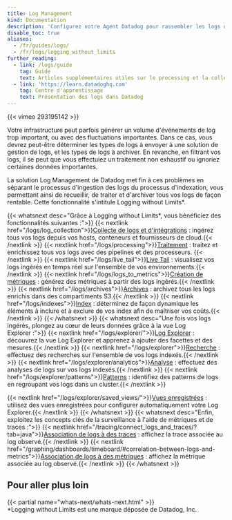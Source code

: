 ```yaml
---
title: Log Management
kind: Documentation
description: 'Configurez votre Agent Datadog pour rassembler les logs de votre host, de vos conteneurs et de vos services.'
disable_toc: true
aliases:
  - /fr/guides/logs/
  - /fr/logs/logging_without_limits
further_reading:
  - link: /logs/guide
    tag: Guide
    text: Articles supplémentaires utiles sur le processing et la collecte de logs.
  - link: 'https://learn.datadoghq.com'
    tag: Centre d'apprentissage
    text: Présentation des logs dans Datadog
---
```

{{< vimeo 293195142 >}}

Votre infrastructure peut parfois générer un volume d'événements de log trop important, ou avec des fluctuations importantes. Dans ce cas, vous devrez peut-être déterminer les types de logs à envoyer à une solution de gestion de logs, et les types de logs à archiver. En revanche, en filtrant vos logs, il se peut que vous effectuiez un traitement non exhaustif ou ignoriez certaines données importantes.

La solution Log Management de Datadog met fin à ces problèmes en séparant le processus d'ingestion des logs du processus d'indexation, vous permettant ainsi de recueillir, de traiter et d'archiver tous vos logs de façon rentable. Cette fonctionnalité s'intitule Logging without Limits*.

{{< whatsnext desc="Grâce à Logging without Limits*, vous bénéficiez des fonctionnalités suivantes :">}}
  {{< nextlink href="/logs/log_collection">}}<u>Collecte de logs et d'intégrations</u> : ingérez tous vos logs depuis vos hosts, conteneurs et fournisseurs de cloud.{{< /nextlink >}}
  {{< nextlink href="/logs/processing">}}<u>Traitement</u> : traitez et enrichissez tous vos logs avec des pipelines et des processeurs. {{< /nextlink >}}
  {{< nextlink href="/logs/live_tail">}}<u>Live Tail</u> : visualisez vos logs ingérés en temps réel sur l'ensemble de vos environnements.{{< /nextlink >}}
  {{< nextlink href="/logs/logs_to_metrics">}}<u>Création de métriques</u> : générez des métriques à partir des logs ingérés.{{< /nextlink >}}
  {{< nextlink href="/logs/archives">}}<u>Archives</u> : archivez tous les logs enrichis dans des compartiments S3.{{< /nextlink >}}
  {{< nextlink href="/logs/indexes">}}<u>Index</u> : déterminez de façon dynamique les éléments à inclure et à exclure de vos index afin de maîtriser vos coûts.{{< /nextlink >}}
{{< /whatsnext >}}
{{< whatsnext desc="Une fois vos logs ingérés, plongez au cœur de leurs données grâce à la vue Log Explorer :">}}
  {{< nextlink href="/logs/explorer/">}}<u>Log Explorer</u> : découvrez la vue Log Explorer et apprenez à ajouter des facettes et des mesures.{{< /nextlink >}}
  {{< nextlink href="/logs/explorer">}}<u>Recherche</u> : effectuez des recherches sur l'ensemble de vos logs indexés.{{< /nextlink >}}
  {{< nextlink href="/logs/explorer/analytics">}}<u>Analyse</u> : effectuez des analyses de logs sur vos logs indexés.{{< /nextlink >}}
  {{< nextlink href="/logs/explorer/patterns">}}<u>Patterns</u> : identifiez des patterns de logs en regroupant vos logs dans un cluster.{{< /nextlink >}}

  {{< nextlink href="/logs/explorer/saved_views/">}}<u>Vues enregistrées</u> : utilisez des vues enregistrées pour configurer automatiquement votre Log Explorer.{{< /nextlink >}}
{{< /whatsnext >}}
{{< whatsnext desc="Enfin, exploitez les concepts clés de la surveillance à l'aide de métriques et de traces :">}}
  {{< nextlink href="/tracing/connect_logs_and_traces/?tab=java">}}<u>Association de logs à des traces</u> : affichez la trace associée au log observé.{{< /nextlink >}}
  {{< nextlink href="/graphing/dashboards/timeboard/#correlation-between-logs-and-metrics">}}<u>Association de logs à des métriques</u> : affichez la métrique associée au log observé.{{< /nextlink >}}
{{< /whatsnext >}}

## Pour aller plus loin

{{< partial name="whats-next/whats-next.html" >}}
<br>
*Logging without Limits est une marque déposée de Datadog, Inc.